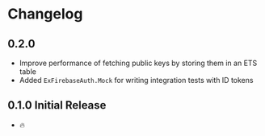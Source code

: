 # Changelog

## 0.2.0

- Improve performance of fetching public keys by storing them in an ETS table
- Added `ExFirebaseAuth.Mock` for writing integration tests with ID tokens

## 0.1.0 Initial Release

- 🔥

